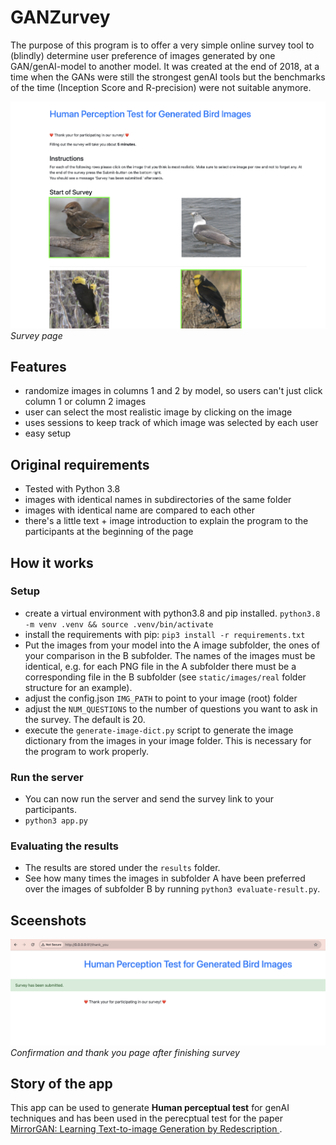 # GANZurvey

The purpose of this program is to offer a very simple online survey tool to (blindly) determine user preference of images generated by one GAN/genAI-model to another model. It was created at the end of 2018, at a time when the GANs were still the strongest genAI tools but the benchmarks of the time (Inception Score and R-precision) were not suitable anymore.

![Survey page](/static/screenshots/screenshot1.png)
*Survey page*

## Features
* randomize images in columns 1 and 2 by model, so users can't just click column 1 or column 2 images
* user can select the most realistic image by clicking on the image
* uses sessions to keep track of which image was selected by each user
* easy setup


## Original requirements
* Tested with Python 3.8
* images with identical names in subdirectories of the same folder
* images with identical name are compared to each other
* there's a little text + image introduction to explain the program to the participants at the beginning of the page

## How it works
### Setup
* create a virtual environment with python3.8 and pip installed. `python3.8 -m venv .venv && source .venv/bin/activate`
* install the requirements with pip: `pip3 install -r requirements.txt`
* Put the images from your model into the A image subfolder, the ones of your comparison in the B subfolder. The names of the images  must be identical, e.g. for each PNG file in the A subfolder there must be a corresponding file in the B subfolder (see `static/images/real` folder structure for an example).
* adjust the config.json `IMG_PATH` to point to your image (root) folder
* adjust the `NUM_QUESTIONS` to the number of questions you want to ask in the survey. The default is 20.
* execute the `generate-image-dict.py` script to generate the image dictionary from the images in your image folder. This is necessary for the program to work properly.

### Run the server
* You can now run the server and send the survey link to your participants.
* `python3 app.py`

### Evaluating the results
* The results are stored under the `results` folder.
* See how many times the images in subfolder A have been preferred over the images of subfolder B by running `python3 evaluate-result.py`.

## Sceenshots

![Thanks page after finishing survey](/static/screenshots/screenshot2.png)
*Confirmation and thank you page after finishing survey*

## Story of the app

This app can be used to generate **Human perceptual test** for genAI techniques and has been used in the perecptual test for the paper [MirrorGAN: Learning Text-to-image Generation by Redescription
](https://ar5iv.labs.arxiv.org/html/1903.05854).
